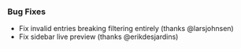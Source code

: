 ### Bug Fixes

- Fix invalid entries breaking filtering entirely (thanks @larsjohnsen)
- Fix sidebar live preview (thanks @erikdesjardins)
